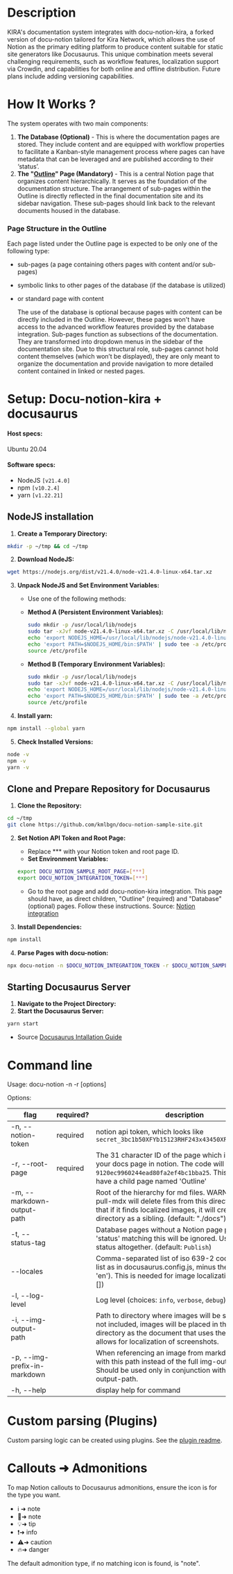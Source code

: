 

# Description
KIRA's documentation system integrates with docu-notion-kira, a forked version of docu-notion tailored for Kira Network, which allows the use of Notion as the primary editing platform to produce content suitable for static site generators like Docusaurus. This unique combination meets several challenging requirements, such as workflow features, localization support via Crowdin, and capabilities for both online and offline distribution. Future plans include adding versioning capabilities.

# How It Works ?

The system operates with two main components:

1. **The Database (Optional)** - This is where the documentation pages are stored. They include content and are equipped with workflow properties to facilitate a Kanban-style management process where pages can have metadata that can be leveraged and are published according to their ‘status’.
2. **The "[Outline](https://www.notion.so/7101ffab669a436cb16f9411ddf78cd2?pvs=21)" Page (Mandatory)** - This is a central Notion page that organizes content hierarchically. It serves as the foundation of the documentation structure. The arrangement of sub-pages within the Outline is directly reflected in the final documentation site and its sidebar navigation. These sub-pages should link back to the relevant documents housed in the database.

### **Page Structure in the Outline**

Each page listed under the Outline page is expected to be only one of the following type:

- sub-pages (a page containing others pages with content and/or sub-pages)
- symbolic links to other pages of the database (if the database is utilized)
- or standard page with content
    
    The use of the database is optional because pages with content can be directly included in the Outline. However, these pages won't have access to the advanced workflow features provided by the database integration. Sub-pages function as subsections of the documentation. They are transformed into dropdown menus in the sidebar of the documentation site. Due to this structural role, sub-pages cannot hold content themselves (which won’t be displayed), they are only meant to organize the documentation and provide navigation to more detailed content contained in linked or nested pages.

# Setup: Docu-notion-kira + docusaurus

#### Host specs:

Ubuntu 20.04

#### Software specs:

- NodeJS `[v21.4.0]`
- npm `[v10.2.4]`
- yarn `[v1.22.21]`

## NodeJS installation

1. **Create a Temporary Directory:**

```bash
mkdir -p ~/tmp && cd ~/tmp 
```

2. **Download NodeJS:** 

```bash
wget https://nodejs.org/dist/v21.4.0/node-v21.4.0-linux-x64.tar.xz
```

3. **Unpack NodeJS and Set Environment Variables:**
   * Use one of the following methods:
    * **Method A (Persistent Environment Variables):**
        ```bash
        sudo mkdir -p /usr/local/lib/nodejs
        sudo tar -xJvf node-v21.4.0-linux-x64.tar.xz -C /usr/local/lib/nodejs
        echo 'export NODEJS_HOME=/usr/local/lib/nodejs/node-v21.4.0-linux-x64' | sudo tee -a /etc/profile
        echo 'export PATH=$NODEJS_HOME/bin:$PATH' | sudo tee -a /etc/profile
        source /etc/profile
        ```
    
    * **Method B (Temporary Environment Variables):**
        ```bash
        sudo mkdir -p /usr/local/lib/nodejs
        sudo tar -xJvf node-v21.4.0-linux-x64.tar.xz -C /usr/local/lib/nodejs
        echo 'export NODEJS_HOME=/usr/local/lib/nodejs/node-v21.4.0-linux-x64' | sudo tee -a /etc/profile
        echo 'export PATH=$NODEJS_HOME/bin:$PATH' | sudo tee -a /etc/profile
        source /etc/profile
        ```

4. **Install yarn:**

```bash
npm install --global yarn
```

5. **Check Installed Versions:**

```bash
node -v
npm -v
yarn -v
```

## Clone and Prepare Repository for Docusaurus

1. **Clone the Repository:**

```bash
cd ~/tmp
git clone https://github.com/kmlbgn/docu-notion-sample-site.git
```

2. **Set Notion API Token and Root Page:**
    * Replace *** with your Notion token and root page ID. 
    * **Set Environment Variables:**
    ```bash
    export DOCU_NOTION_SAMPLE_ROOT_PAGE=[***]
    export DOCU_NOTION_INTEGRATION_TOKEN=[***]
    ```
    * Go to the root page and add docu-notion-kira integration. This page should have, as direct children, "Outline" (required) and "Database" (optional) pages. Follow these instructions. Source: [Notion integration](https://developers.notion.com/docs/create-a-notion-integration#give-your-integration-page-permissions)

3. **Install Dependencies:**
```bash
npm install
```

4. **Parse Pages with docu-notion:**

```bash
npx docu-notion -n $DOCU_NOTION_INTEGRATION_TOKEN -r $DOCU_NOTION_SAMPLE_ROOT_PAGE
```

## Starting Docusaurus Server

1. **Navigate to the Project Directory:**
2. **Start the Docusaurus Server:**
```bash
yarn start
```
* Source [Docusaurus Intallation Guide](https://docusaurus.io/docs/installation)

# Command line

Usage: docu-notion -n <token> -r <root> [options]

Options:

| flag                                  | required? | description                                                                                                                                                                                                        |
| ------------------------------------- | --------- | ------------------------------------------------------------------------------------------------------------------------------------------------------------------------------------------------------------------ |
| -n, --notion-token <string>           | required  | notion api token, which looks like `secret_3bc1b50XFYb15123RHF243x43450XFY33250XFYa343`                                                                                                                            |
| -r, --root-page <string>              | required  | The 31 character ID of the page which is the root of your docs page in notion. The code will look like `9120ec9960244ead80fa2ef4bc1bba25`. This page must have a child page named 'Outline'                        |
| -m, --markdown-output-path <string>   |           | Root of the hierarchy for md files. WARNING: node-pull-mdx will delete files from this directory. Note also that if it finds localized images, it will create an i18n/ directory as a sibling. (default: "./docs") |
| -t, --status-tag <string>             |           | Database pages without a Notion page property 'status' matching this will be ignored. Use '\*' to ignore status altogether. (default: `Publish`)                                                                   |
| --locales <codes>                     |           | Comma-separated list of iso 639-2 codes, the same list as in docusaurus.config.js, minus the primary (i.e. 'en'). This is needed for image localization. (default: [])                                             |
| -l, --log-level <level>               |           | Log level (choices: `info`, `verbose`, `debug`)                                                                                                                                                                    |
| -i, --img-output-path <string>        |           | Path to directory where images will be stored. If this is not included, images will be placed in the same directory as the document that uses them, which then allows for localization of screenshots.             |
| -p, --img-prefix-in-markdown <string> |           | When referencing an image from markdown, prefix with this path instead of the full img-output-path. Should be used only in conjunction with --img-output-path.                                                     |
| -h, --help                            |           | display help for command                                                                                                                                                                                           |
# Custom parsing (Plugins)

Custom parsing logic can be created using plugins. See the [plugin readme](src/plugins/README.md).

# Callouts ➜ Admonitions

To map Notion callouts to Docusaurus admonitions, ensure the icon is for the type you want.

- ℹ️ ➜ note
- 📝➜ note
- 💡➜ tip
- ❗➜ info
- ⚠️➜ caution
- 🔥➜ danger

The default admonition type, if no matching icon is found, is "note".